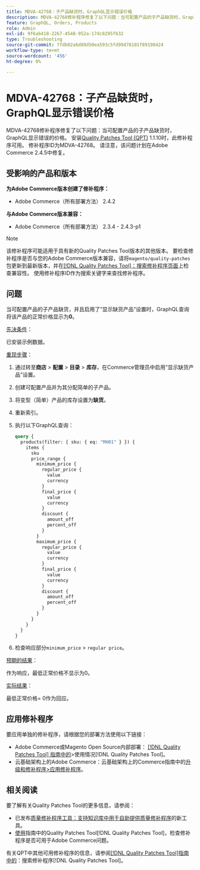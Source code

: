 ```yaml
---
title: MDVA-42768：子产品缺货时，GraphQL显示错误价格
description: MDVA-42768修补程序修复了以下问题：当可配置产品的子产品缺货时，GraphQL显示错误的价格。 安装[Quality Patches Tool (QPT)](https://experienceleague.adobe.com/en/docs/commerce-operations/tools/quality-patches-tool/quality-patches-tool-to-self-serve-quality-patches) 1.1.10后，即可使用此修补程序。 修补程序ID为MDVA-42768。 请注意，该问题计划在Adobe Commerce 2.4.5中修复。
feature: GraphQL, Orders, Products
role: Admin
exl-id: 9f6ab418-2267-4548-952a-17dc8295f632
type: Troubleshooting
source-git-commit: 7fdb02a6d89d50ea593c5fd99d78101f89198424
workflow-type: tm+mt
source-wordcount: '456'
ht-degree: 0%

---
```


# MDVA-42768：子产品缺货时，GraphQL显示错误价格

MDVA-42768修补程序修复了以下问题：当可配置产品的子产品缺货时，GraphQL显示错误的价格。 安装[Quality Patches Tool (QPT)](https://experienceleague.adobe.com/en/docs/commerce-operations/tools/quality-patches-tool/quality-patches-tool-to-self-serve-quality-patches) 1.1.10时，此修补程序可用。 修补程序ID为MDVA-42768。 请注意，该问题计划在Adobe Commerce 2.4.5中修复。

## 受影响的产品和版本

**为Adobe Commerce版本创建了修补程序：**

* Adobe Commerce（所有部署方法） 2.4.2

**与Adobe Commerce版本兼容：**

* Adobe Commerce（所有部署方法） 2.3.4 - 2.4.3-p1

>[!NOTE]
>
>该修补程序可能适用于具有新的Quality Patches Tool版本的其他版本。 要检查修补程序是否与您的Adobe Commerce版本兼容，请将`magento/quality-patches`包更新到最新版本，并在[[!DNL Quality Patches Tool]：搜索修补程序页面](https://experienceleague.adobe.com/en/docs/commerce-operations/tools/quality-patches-tool/quality-patches-tool-to-self-serve-quality-patches)上检查兼容性。 使用修补程序ID作为搜索关键字来查找修补程序。

## 问题

当可配置产品的子产品缺货，并且启用了“显示缺货产品”设置时，GraphQL查询将该产品的正常价格显示为&#x200B;**0**。

<u>先决条件</u>：

已安装示例数据。

<u>重现步骤</u>：

1. 通过转至&#x200B;**商店** > **配置** > **目录** > **库存**，在Commerce管理员中启用“显示缺货产品”设置。
1. 创建可配置产品并为其分配简单的子产品。
1. 将变型（简单）产品的库存设置为&#x200B;**缺货**。
1. 重新索引。
1. 执行以下GraphQL查询：

   ```GraphQL
   query {
     products(filter: { sku: { eq: "MH01" } }) {
       items {
         sku
         price_range {
           minimum_price {
             regular_price {
               value
               currency
             }
             final_price {
               value
               currency
             }
             discount {
               amount_off
               percent_off
             }
           }
           maximum_price {
             regular_price {
               value
               currency
             }
             final_price {
               value
               currency
             }
             discount {
               amount_off
               percent_off
             }
           }
         }
       }
     }
   }
   ```

1. 检查响应部分`minimum_price` > `regular price`。

<u>预期的结果</u>：

作为响应，最低正常价格不显示为0。

<u>实际结果</u>：

最低正常价格= 0作为回应。

## 应用修补程序

要应用单独的修补程序，请根据您的部署方法使用以下链接：

* Adobe Commerce或Magento Open Source内部部署： [[!DNL Quality Patches Tool] 指南中的](/help/tools/quality-patches-tool/usage.md)>使用情况[!DNL Quality Patches Tool]。
* 云基础架构上的Adobe Commerce：云基础架构上的Commerce指南中的[升级和修补程序>应用修补程序](https://experienceleague.adobe.com/docs/commerce-cloud-service/user-guide/develop/upgrade/apply-patches.html)。

## 相关阅读

要了解有关Quality Patches Tool的更多信息，请参阅：

* 已发布[质量修补程序工具：支持知识库中用于自助提供质量修补程序](https://experienceleague.adobe.com/en/docs/commerce-operations/tools/quality-patches-tool/quality-patches-tool-to-self-serve-quality-patches)的新工具。
* [使用](/help/tools/quality-patches-tool/patches-available-in-qpt/check-patch-for-magento-issue-with-magento-quality-patches.md)指南中的Quality Patches Tool[!DNL Quality Patches Tool]，检查修补程序是否可用于Adobe Commerce问题。

有关QPT中其他可用修补程序的信息，请参阅[[!DNL Quality Patches Tool]指南中的](https://experienceleague.adobe.com/tools/commerce-quality-patches/index.html)：搜索修补程序[!DNL Quality Patches Tool]。
